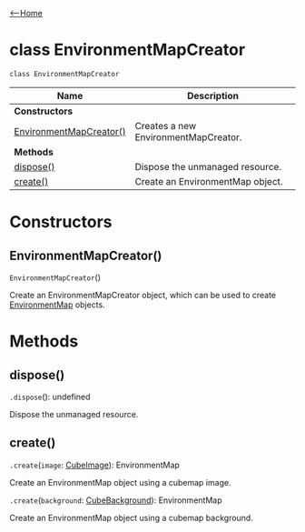 [<--Home](index.html)

# class EnvironmentMapCreator

`class EnvironmentMapCreator`

| Name                                                          | Description                                                    |
| --------------------------------------------------------------| -------------------------------------------------------------- |
| **Constructors**                                              |                                                                |
| [EnvironmentMapCreator()](#environmentmapcreator)             | Creates a new EnvironmentMapCreator.                           |
| **Methods**                                                   |                                                                |
| [dispose()](#dispose)                                         | Dispose the unmanaged resource.                                |
| [create()](#create)                                           | Create an EnvironmentMap object.                               |

# Constructors

## EnvironmentMapCreator()

`EnvironmentMapCreator`()

Create an EnvironmentMapCreator object, which can be used to create [EnvironmentMap](EnvironmentMap.html) objects.

# Methods

## dispose()

`.dispose`(): undefined

Dispose the unmanaged resource.

## create()

`.create`(`image`: [CubeImage](CubeImage.html)): EnvironmentMap

Create an EnvironmentMap object using a cubemap image.

 `.create`(`background`: [CubeBackground](CubeBackground.html)): EnvironmentMap

Create an EnvironmentMap object using a cubemap background.



